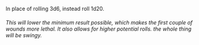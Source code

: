 In place of rolling 3d6, instead roll 1d20.

###### This will lower the minimum result possible, which makes the first couple of wounds more lethal. It also allows for higher potential rolls. the whole thing will be swingy.
